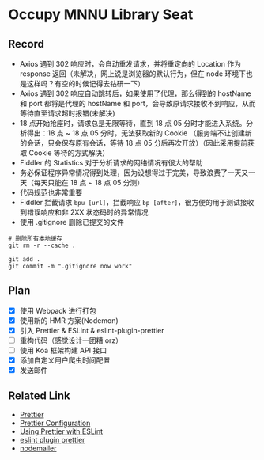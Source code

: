# Occupy MNNU Library Seat

## Record

- Axios 遇到 302 响应时，会自动重发请求，并将重定向的 Location 作为 response 返回（未解决，网上说是浏览器的默认行为，但在 node 环境下也是这样吗？有空的时候记得去钻研一下）
- Axios 遇到 302 响应自动跳转后，如果使用了代理，那么得到的 hostName 和 port 都将是代理的 hostName 和 port，会导致原请求接收不到响应，从而等待直至请求超时报错(未解决)
- 18 点开始抢座时，请求总是无限等待，直到 18 点 05 分时才能进入系统。分析得出：18 点 ~ 18 点 05 分时，无法获取新的 Cookie （服务端不让创建新的会话，只会保存原有会话，等待 18 点 05
  分后再次开放）（因此采用提前获取 Cookie 等待的方式解决）
- Fiddler 的 Statistics 对于分析请求的网络情况有很大的帮助
- 务必保证程序异常情况得到处理，因为设想得过于完美，导致浪费了一天又一天（每天只能在 18 点 ~ 18 点 05 分测）
- 代码规范也非常重要
- Fiddler 拦截请求 `bpu [url]`，拦截响应 `bp [after]`，很方便的用于测试接收到错误响应和非 2XX 状态码时的异常情况
- 使用 .gitignore 删除已提交的文件

```shell
# 删除所有本地缓存
git rm -r --cache .

git add .
git commit -m ".gitignore now work"
```

## Plan

- [x] 使用 Webpack 进行打包
- [x] 使用新的 HMR 方案(Nodemon)
- [x] 引入 Prettier & ESLint & eslint-plugin-prettier
- [ ] 重构代码（感觉设计一团糟 orz）
- [ ] 使用 Koa 框架构建 API 接口
- [x] 添加自定义用户爬虫时间配置
- [x] 发送邮件

## Related Link

- [Prettier](https://zhuanlan.zhihu.com/p/81764012?from_voters_page=true)
- [Prettier Configuration](https://zhuanlan.zhihu.com/p/81764012?from_voters_page=true)
- [Using Prettier with ESLint](https://prettier.io/docs/en/webstorm.html)
- [eslint plugin prettier](https://github.com/prettier/eslint-plugin-prettier)
- [nodemailer](https://nodemailer.com)
